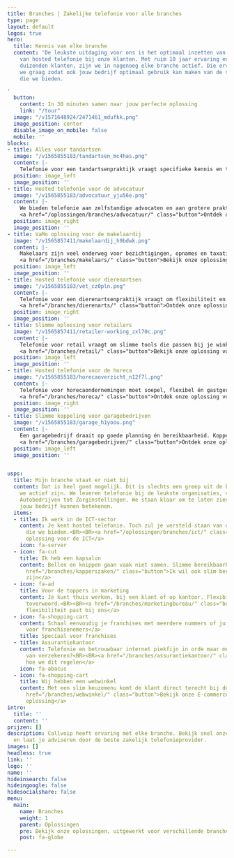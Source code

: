 ```yaml
---
title: Branches | Zakelijke telefonie voor alle branches
type: page
layout: default
logos: true
hero:
  title: Kennis van elke branche
  content: 'De leukste uitdaging voor ons is het optimaal inzetten van onze kennis
    van hosted telefonie bij onze klanten. Met ruim 10 jaar ervaring en inmiddels
    duizenden klanten, zijn we in nagenoeg elke branche actief. Die ervaring delen
    we graag zodat ook jouw bedrijf optimaal gebruik kan maken van de slimme communicatiemogelijkheden
    die we bieden.

'
  button:
    content: In 30 minuten samen naar jouw perfecte oplossing
    link: "/tour"
  image: "/v1571648924/2471461_mdufkk.png"
  image_position: center
  disable_image_on_mobile: false
  mobile: ''
blocks:
- title: Alles voor tandartsen
  image: "/v1565855183/tandartsen_mc4has.png"
  content: |-
    Telefonie voor een tandartsenpraktijk vraagt specifieke kennis en toepassingen om ervoor te zorgen dat alle aspecten van een praktijk optimaal bediend worden. Denk aan een geavanceerde wachtrij voor de drukke momenten, slimme op maat inrichtingen van spoeddiensten en handige koppelingen met alle veelvoorkomende <b>CRM systemen</b> voor tandartspraktijken (o.a. Bytegear, Exquise, Simplex, Oase Dental). Dit vind je allemaal bij ons en vele tandartsen gingen je voor.<BR><BR><a href="/branches/tandarts/" class="button">Bekijk onze oplossing voor tandartsen</a>
  position: image_left
  image_position: ''
- title: Hosted telefonie voor de advocatuur
  image: "/v1565855183/advocatuur_yju56e.png"
  content: |-
    We bieden telefonie aan zelfstandige advocaten en aan grotere praktijken met vaak meer dan 20 medewerkers. In elke situatie vormt een professionele bereikbaarheid vaak de basis. Daarnaast staan zaken als <b>veiligheid</b> en de mogelijkheid om <b>elektronisch faxen</b> te kunnen versturen/ontvangen hoog op de lijst met vereiste functionaliteiten. Onze hosted telefonieoplossing sluit hier naadloos op aan.<BR><BR>
    <a href="/oplossingen/branches/advocatuur/" class="button">Ontdek onze oplossing voor advocaten</a>
  position: image_right
  image_position: ''
- title: VaMo oplossing voor de makelaardij
  image: "/v1565857411/makelaardij_h9bdwk.png"
  content: |-
    Makelaars zijn veel onderweg voor bezichtigingen, opnames en taxaties. Dan is het een prettig idee als de spin in het web op kantoor snel kan schakelen met de makelaar. Hiervoor bieden we een slimme <b>vast mobiel integratie</b>. De smartphone wordt hiermee een volwaardig IP toestel waarmee kan worden doorverbonden en het vaste nummer kan worden meegezonden. Voor het kantoor bieden we <b>efficiënte koppelingen</b> met de software.<BR><BR>
    <a href="/branches/makelaars/" class="button">Bekijk onze oplossing voor makelaars</a>
  position: image_left
  image_position: ''
- title: Hosted telefonie voor dierenartsen
  image: "/v1565855183/vet_cz0pln.png"
  content: |-
    Telefonie voor een dierenartsenpraktijk vraagt om flexibiliteit en slimme functies. Denk aan wachtrijen die zorgen dat spoed altijd prioriteit krijgt, een speciaal spoednummer dat buiten openingstijden direct wordt doorgeschakeld en professionele meldteksten die cliënten geruststellen. Bovendien zijn er koppelingen mogelijk met praktijksoftware zoals IDEXX Animana, zodat alle informatie direct beschikbaar is. Zo blijft je praktijk altijd professioneel bereikbaar.<BR><BR>
    <a href="/branches/dierenarts/" class="button">Ontdek onze oplossing voor dierenartsen</a>
  position: image_right
  image_position: ''
- title: Slimme oplossing voor retailers
  image: "/v1565857411/retailer-working_zxl70c.png"
  content: |-
    Telefonie voor retail vraagt om slimme tools die passen bij je winkel en team. Denk aan instelbare openingstijden, professionele meldteksten, wachtrijen voor drukke momenten. Ook werken we met meerdere nummers per filiaal of afdeling, plus een handige CRM- of kassasysteemkoppeling zodat je direct alle klantinformatie ziet. Zo blijft je retailorganisatie altijd bereikbaar, georganiseerd en klantgericht.<BR><BR>
    <a href="/branches/retail/" class="button">Bekijk onze oplossing voor retailers</a>
  position: image_left
  image_position: ''
- title: Hosted telefonie voor de horeca
  image: "/v1565855183/horecaoverzicht_n12f7l.png"
  content: |-
    Telefonie voor horecaondernemingen moet soepel, flexibel én gastgericht zijn. Denk aan instelbare openingstijden, professionele meldteksten, wachtrijen voor drukke piekmomenten én één nummer dat je gebruik voor meerdere vestigingen of afdelingen. Combineer dat met koppelingen naar kassasystemen of reserverings-CRMs, en je bent altijd professioneel bereikbaar.<BR><BR>
    <a href="/branches/horeca/" class="button">Ontdek onze oplossing voor de horeca</a>
  position: image_right
  image_position: ''
- title: Slimme koppeling voor garagebedrijven
  image: "/v1565855183/garage_h1yoou.png"
  content: |-
    Een garagebedrijf draait op goede planning én bereikbaarheid. Koppel je telefonie aan je planningssysteem of CRM, zodat je direct ziet wie er belt en alle klant- en voertuiggegevens binnen handbereik hebt. Of je nu aan de balie staat of in de werkplaats werkt, met slimme functies als wachtrijbeheer, keuzemenu’s en mobiele apps blijft je communicatie soepel verlopen. Maak je telefonie slimmer en efficiënter.<BR><BR>
    <a href="/branches/garagebedrijven/" class="button">Ontdek onze oplossing voor de garages</a>
  position: image_left
  image_position: ''


usps:
  title: Mijn branche staat er niet bij
  content: Dat is heel goed mogelijk. Dit is slechts een greep uit de branches waarin
    we actief zijn. We leveren telefonie bij de leukste organisaties, variërend van
    Autobedrijven tot Zorginstellingen. We staan klaar om te laten zien wat we voor
    jouw bedrijf kunnen betekenen.
  items:
  - title: Ik werk in de ICT-sector
    content: Je kent hosted telefonie. Toch zul je versteld staan van de mogelijkheden
      die we bieden.<BR><BR><a href="/oplossingen/branches/ict/" class="button">Onze
      oplossing voor de ICT</a>
    icon: fa-server
  - icon: fa-cut
    title: Ik heb een kapsalon
    content: Bellen en knippen gaan vaak niet samen. Slimme bereikbaarheid is de oplossing.<BR><BR><a
      href="/branches/kapperszaken/" class="button">Ik wil ook slim bereikbaar
      zijn</a>
  - icon: fa-ad
    title: Voor de toppers in marketing
    content: Je kunt thuis werken, bij een klant of op kantoor. Flexibiliteit is het
      toverwoord.<BR><BR><a href="/branches/marketingbureau/" class="button">Ja,
      flexibiliteit past bij ons</a>
  - icon: fa-shopping-cart
    content: Schaal eenvoudig je franchises met meerdere nummers of juist 1 hoofdnummer.<BR><BR><a href="/branches/franchise/" class="button">Oplossing
      voor franchisenemers</a>
    title: Speciaal voor franchises
  - title: Assurantiekantoor
    content: Telefonie en betrouwbaar internet piekfijn in orde maar meer verstand
      van verzekeren?<BR><BR><a href="/branches/assurantiekantoor/" class="button">Ontdek
      hoe we dit regelen</a>
    icon: fa-abacus
  - icon: fa-shopping-cart
    title: Wij hebben een webwinkel
    content: Met een slim keuzemenu komt de klant direct terecht bij de juiste persoon.<BR><BR><a
      href="/branches/webwinkel/" class="button">Bekijk onze E-commerce
      oplossing</a>
intro:
  title: ''
  content: ''
prijzen: []
description: Callvoip heeft ervaring met elke branche. Bekijk snel onze brancheoplossingen
  en laat je adviseren door de beste zakelijk telefonieprovider.
images: []
headless: true
link: ''
logo: ''
name: ''
hideinsearch: false
hideingoogle: false
hidesocialshare: false
menu:
  main:
    name: Branches
    weight: 1
    parent: Oplossingen
    pre: Bekijk onze oplossingen, uitgewerkt voor verschillende branches
    post: fa-globe

---
```


